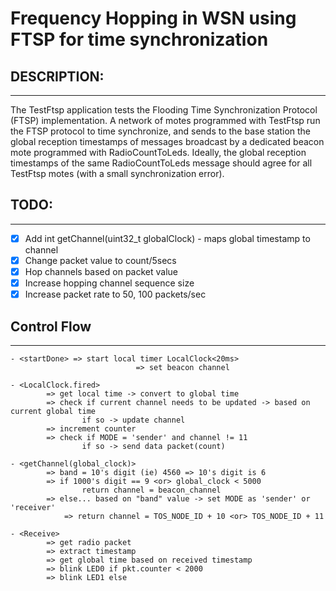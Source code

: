 # Frequency Hopping in WSN using FTSP for time synchronization

## DESCRIPTION:
------------
 The TestFtsp application tests the Flooding Time Synchronization Protocol
 (FTSP) implementation. A network of motes programmed with TestFtsp run the
 FTSP protocol to time synchronize, and sends to the base station the global
 reception timestamps of messages broadcast by a dedicated beacon mote
 programmed with RadioCountToLeds. Ideally, the global reception timestamps of
 the same RadioCountToLeds message should agree for all TestFtsp motes (with a
 small synchronization error).

## TODO:
------------

- [x] Add int getChannel(uint32_t globalClock) - maps global timestamp to channel
- [x] Change packet value to count/5secs
- [x] Hop channels based on packet value
- [x] Increase hopping channel sequence size
- [x] Increase packet rate to 50, 100 packets/sec

## Control Flow
------------

	- <startDone> => start local timer LocalClock<20ms>
								=> set beacon channel

	- <LocalClock.fired>
			=> get local time -> convert to global time
			=> check if current channel needs to be updated -> based on current global time
					if so -> update channel
			=> increment counter
			=> check if MODE = 'sender' and channel != 11
					if so -> send data packet(count)

	- <getChannel(global_clock)>
			=> band = 10's digit (ie) 4560 => 10's digit is 6
			=> if 1000's digit == 9 <or> global_clock < 5000
					return channel = beacon_channel
			=> else... based on "band" value -> set MODE as 'sender' or 'receiver'
				=> return channel = TOS_NODE_ID + 10 <or> TOS_NODE_ID + 11 

	- <Receive>
			=> get radio packet
			=> extract timestamp
			=> get global time based on received timestamp
			=> blink LED0 if pkt.counter < 2000 
			=> blink LED1 else


